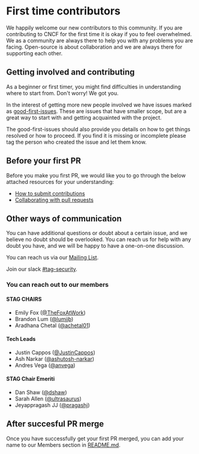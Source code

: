 # First time contributors

We happily welcome our new contributors to this
community. If you are contributing to CNCF
for the first time it is okay if you
to feel overwhelmed. We as a community
are always there to help you with any problems
you are facing. Open-source is about
collaboration and we are always there
for supporting each other.

## Getting involved and contributing

As a beginner or first timer, you might find
difficulties in understanding where to start
from. Don't worry! We got you.

In the interest of getting more new people
involved we have issues marked as
[good-first-issues]. These are issues that have smaller
scope, but are a great way to start with and
getting acquainted with the project.

The good-first-issues should also provide
you details on how to get things resolved or
how to proceed. If you find it is missing or
incomplete please tag the person who created
the issue and let them know.

## Before your first PR

Before you make you first PR, we would like
you to go through the below attached resources
for your understanding:

- [How to submit contributions]
- [Collaborating with pull requests]

## Other ways of communication

You can have additional questions or
doubt about a certain issue, and we
believe no doubt should be overlooked.
You can reach us for help with any doubt
you have, and we will be happy to have a
one-on-one discussion.

You can reach us via our [Mailing List].

Join our slack [#tag-security].

### You can reach out to our members
<!-- cSpell:disable -->

#### STAG CHAIRS

- Emily Fox ([@TheFoxAtWork](https://github.com/TheFoxAtWork))
- Brandon Lum ([@lumjjb](https://github.com/lumjjb))
- Aradhana Chetal ([@achetal01](https://github.com/achetal01))

#### Tech Leads

- Justin Cappos ([@JustinCappos](https://github.com/JustinCappos))
- Ash Narkar ([@ashutosh-narkar](https://github.com/ashutosh-narkar))
- Andres Vega ([@anvega](https://github.com/anvega))

#### STAG Chair Emeriti

- Dan Shaw ([@dshaw](https://github.com/dshaw))
- Sarah Allen ([@ultrasaurus](https://github.com/ultrasaurus))
- Jeyappragash JJ ([@pragashj](https://github.com/pragashj))

## After succesful PR merge

Once you have successfully get your
first PR merged, you can add your name
to our Members section in [README.md](README.md).

[good-first-issues]: https://github.com/cncf/tag-security/issues?q=is%3Aopen+is%3Aissue+label%3A%22good+first+issue%22
[#tag-security]: https://cloud-native.slack.com/archives/CDJ7MLT8S
[Mailing List]: cncf-tag-security-leads@lists.cncf.io
[How to submit contributions]: https://opensource.guide/how-to-contribute/#how-to-submit-a-contribution
[Collaborating with pull requests]: https://docs.github.com/en/github/collaborating-with-pull-requests